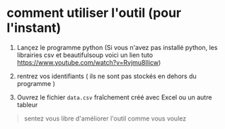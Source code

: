 # comment utiliser l'outil (pour l'instant)

1. Lançez le programme python (Si vous n'avez pas installé python, les librairies csv et beautifulsoup voici un lien tuto https://www.youtube.com/watch?v=Rvjmu8Ilicw)

2. rentrez vos identifiants ( ils ne sont pas stockés en dehors du programme ) 

3. Ouvrez le fichier `data.csv` fraîchement créé avec Excel ou un autre tableur

> sentez vous libre d'améliorer l'outil comme vous voulez
